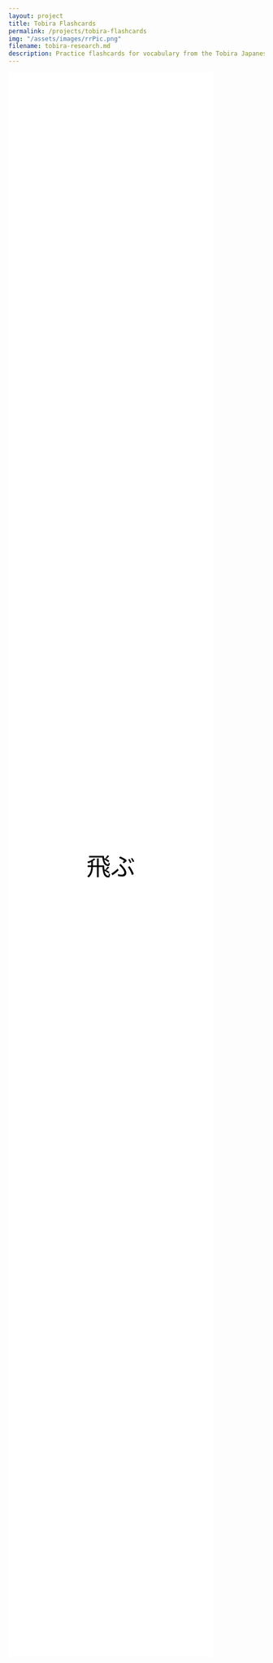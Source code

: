 ```yaml
---
layout: project
title: Tobira Flashcards
permalink: /projects/tobira-flashcards
img: "/assets/images/rrPic.png"
filename: tobira-research.md
description: Practice flashcards for vocabulary from the Tobira Japanese textbooks. Can choose cards based on chapter, and can choose what is on each side of the flashcard from Kanji, the kana reading, and the English meaning.
---
```


<!-- <html lang="en">
<meta charset="UTF-8">
<meta name="viewport" content="width=device-width,initial-scale=1">
<link rel="stylesheet" href="">

<body>

<div class="">
 <h1>This is Rodrick's Rangers</h1>
 <p>This is a paragraph.</p>
 <p>This is another paragraph.</p>
</div>

</body>
</html> -->
<html>
  <head>
    <title>White Rectangle with Japanese Text</title>
    <style>
      /* CSS to style the white rectangle */
      .white-rectangle {
        background-color: white;
        color: black;
        font-size: 5vw;
        text-align: center;
        /* position: absolute; */
        /* top: 50%; */
        /* left: 50%; */
        /* transform: translate(-50%, -50%); */
        width: 80%;
        height: 80%;
        display: flex;
        justify-content: center;
        align-items: center;
      }
    </style>
  </head>
  <body>
    <div class="white-rectangle">
      飛ぶ
    </div>
    <script>
      // JavaScript to scale the white rectangle
      const whiteRectangle = document.querySelector('.white-rectangle');
      const resizeRectangle = () => {
        const w = window.innerWidth;
        const h = window.innerHeight;
        const rectangleWidth = min(w * 0.8, 800);
        const rectangleHeight = h * 0.8 - 300;
        whiteRectangle.style.width = rectangleWidth + 'px';
        whiteRectangle.style.height = rectangleHeight + 'px';
      };
      window.addEventListener('resize', resizeRectangle);
      resizeRectangle();
    </script>
  </body>
</html>